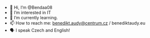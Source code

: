 - 👋 Hi, I’m @Bendaa08
- 👀 I’m interested in IT
- 🌱 I’m currently learning.
- 📫 How to reach me: benedikt.audy@centrum.cz / benediktaudy.eu
- 🗣 I speak Czech and English!
